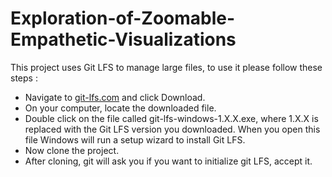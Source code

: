 # Exploration-of-Zoomable-Empathetic-Visualizations

This project uses Git LFS to manage large files,
to use it please follow these steps :

- Navigate to [git-lfs.com](https://git-lfs.com/) and click Download.
- On your computer, locate the downloaded file.
- Double click on the file called git-lfs-windows-1.X.X.exe, where 1.X.X is replaced with the Git LFS version you downloaded. When you open this file Windows will run a setup wizard to install Git LFS.
- Now clone the project.
- After cloning, git will ask you if you want to initialize git LFS, accept it.
